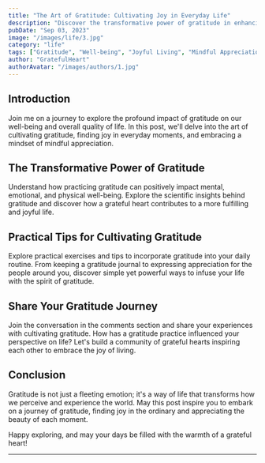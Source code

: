 ```yaml
---
title: "The Art of Gratitude: Cultivating Joy in Everyday Life"
description: "Discover the transformative power of gratitude in enhancing overall well-being and finding joy in the simple moments of life. Explore practical tips and exercises to incorporate gratitude into your daily routine."
pubDate: "Sep 03, 2023"
image: "/images/life/3.jpg"
category: "life"
tags: ["Gratitude", "Well-being", "Joyful Living", "Mindful Appreciation"]
author: "GratefulHeart"
authorAvatar: "/images/authors/1.jpg"
---
```


## Introduction

Join me on a journey to explore the profound impact of gratitude on our well-being and overall quality of life. In this post, we'll delve into the art of cultivating gratitude, finding joy in everyday moments, and embracing a mindset of mindful appreciation.

## The Transformative Power of Gratitude

Understand how practicing gratitude can positively impact mental, emotional, and physical well-being. Explore the scientific insights behind gratitude and discover how a grateful heart contributes to a more fulfilling and joyful life.

## Practical Tips for Cultivating Gratitude

Explore practical exercises and tips to incorporate gratitude into your daily routine. From keeping a gratitude journal to expressing appreciation for the people around you, discover simple yet powerful ways to infuse your life with the spirit of gratitude.

## Share Your Gratitude Journey

Join the conversation in the comments section and share your experiences with cultivating gratitude. How has a gratitude practice influenced your perspective on life? Let's build a community of grateful hearts inspiring each other to embrace the joy of living.

## Conclusion

Gratitude is not just a fleeting emotion; it's a way of life that transforms how we perceive and experience the world. May this post inspire you to embark on a journey of gratitude, finding joy in the ordinary and appreciating the beauty of each moment.

Happy exploring, and may your days be filled with the warmth of a grateful heart!

---
